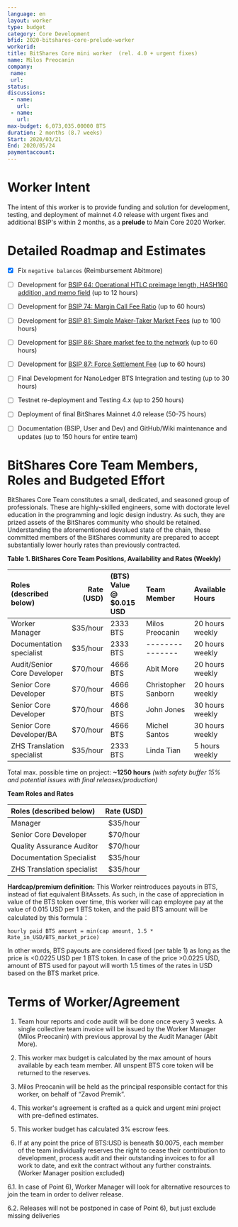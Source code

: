 ```yaml
---
language: en
layout: worker
type: budget
category: Core Development
bfid: 2020-bitshares-core-prelude-worker
workerid: 
title: BitShares Core mini worker  (rel. 4.0 + urgent fixes)
name: Milos Preocanin
company:
 name:
 url:
status: 
discussions:
 - name:
   url: 
 - name: 
   url: 
max-budget: 6,073,035.00000 BTS
duration: 2 months (8.7 weeks)
Start: 2020/03/21
End: 2020/05/24
paymentaccount: 
---
```


Worker Intent
==========

The intent of this worker is to provide funding and solution for development, testing, and deployment of mainnet 4.0 release with urgent fixes and additional BSIP's within 2 months, as a **prelude** to Main Core 2020 Worker.


Detailed Roadmap and Estimates
==============================

- [x] Fix `negative balances` (Reimbursement Abitmore)
- [ ] Development for [BSIP 64: Operational HTLC preimage length, HASH160 addition, and memo field](https://github.com/bitshares/bsips/blob/master/bsip-0064.md) (up to 12 hours)
- [ ] Development for [BSIP 74: Margin Call Fee Ratio](https://github.com/bitshares/bsips/blob/master/bsip-0074.md) (up to 60 hours)
- [ ] Development for [BSIP 81: Simple Maker-Taker Market Fees](https://github.com/bitshares/bsips/blob/master/bsip-0081.md) (up to 100 hours)
- [ ] Development for [BSIP 86: Share market fee to the network](https://github.com/bitshares/bsips/blob/master/bsip-0086.md) (up to 60 hours)
- [ ] Development for [BSIP 87: Force Settlement Fee](https://github.com/bitshares/bsips/blob/master/bsip-0087.md) (up to 60 hours)
- [ ] Final Development for NanoLedger BTS Integration and testing (up to 30 hours)
- [ ] Testnet re-deployment and Testing 4.x (up to 250 hours)
- [ ] Deployment of final BitShares Mainnet 4.0 release (50-75 hours)
- [ ] Documentation (BSIP, User and Dev) and GitHub/Wiki maintenance and updates (up to 150 hours for entire team)


BitShares Core Team Members, Roles and Budgeted Effort
======================================================
BitShares Core Team constitutes a small, dedicated, and seasoned group of professionals.  These are highly-skilled engineers, some with doctorate level education in the programming and logic design industry.  As such, they are prized assets of the BitShares community who should be retained.   Understanding the aforementioned devalued state of the chain, these committed members of the BitShares community are prepared to accept substantially lower hourly rates than previously contracted.  


 **Table 1. BitShares Core Team Positions, Availability and Rates (Weekly)**

| Roles (described below)           | Rate (USD)| (BTS) Value @ $0.015 USD | Team Member             | Available Hours   |
|:--------------------------------- | ---------:|:----------------------- |:----------------------- |:----------------- |
| Worker Manager                    | $35/hour  | 2333 BTS                | Milos Preocanin         | 20 hours weekly   |
| Documentation specialist          | $35/hour  | 2333 BTS                | ---------------         | 20 hours weekly   |
| Audit/Senior Core Developer       | $70/hour  | 4666 BTS                | Abit More               | 20 hours weekly   |
| Senior Core Developer             | $70/hour  | 4666 BTS                | Christopher Sanborn     | 20 hours weekly   |
| Senior Core Developer             | $70/hour  | 4666 BTS                | John Jones              | 30 hours weekly   |
| Senior Core Developer/BA          | $70/hour  | 4666 BTS                | Michel Santos           | 30 hours weekly   |
| ZHS Translation specialist        | $35/hour  | 2333 BTS                | Linda Tian              |  5 hours weekly   |

Total max. possible time on project: **~1250 hours** *(with safety buffer 15% and potential issues with final releases/production)*

**Team Roles and Rates**

| Roles (described below)         | Rate (USD) | 
|:------------------------------- | :---------:|
| Manager                         |  $35/hour  | 
| Senior Core Developer           |  $70/hour  | 
| Quality Assurance Auditor       |  $70/hour  | 
| Documentation Specialist        |  $35/hour  | 
| ZHS Translation specialist      |  $35/hour  |


**Hardcap/premium definition:**
This Worker reintroduces payouts in BTS, instead of fiat equivalent BitAssets. As such, in the case of appreciation in value of the BTS token over time, this worker will cap employee pay at the value of 0.015 USD per 1 BTS token, and the paid BTS amount will be calculated by this formula：

`hourly paid BTS amount = min(cap amount, 1.5 * Rate_in_USD/BTS_market_price)`

In other words, BTS payouts are considered fixed (per table 1) as long as the price is <0.0225 USD per 1 BTS token. In case of the price >0.0225 USD, amount of BTS used for payout will worth 1.5 times of the rates in USD based on the BTS market price.

Terms of Worker/Agreement
==================

1) Team hour reports and code audit will be done once every 3 weeks. A single collective team invoice will be issued by the Worker Manager (Milos Preocanin) with previous approval by the Audit Manager (Abit More).

2) This worker max budget is calculated by the max amount of hours available by each team member. All unspent BTS core token will be returned to the reserves.

3) Milos Preocanin will be held as the principal responsible contact for this worker, on behalf of “Zavod Premik”.

4) This worker's agreement is crafted as a quick and urgent mini project with pre-defined estimates.

5) This worker budget has calculated 3% escrow fees.

6) If at any point the price of BTS:USD is beneath $0.0075, each member of the team individually reserves the right to cease their contribution to development, process audit and their outstanding invoices to for all work to date, and exit the contract without any further constraints. (Worker Manager position excluded)

6.1. In case of Point 6), Worker Manager will look for alternative resources to join the team in order to deliver release.

6.2. Releases will not be postponed in case of Point 6), but just exclude missing deliveries
